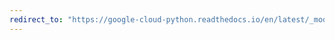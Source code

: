 ```yaml
---
redirect_to: "https://google-cloud-python.readthedocs.io/en/latest/_modules/google/cloud/vision_helpers.html"
---
```

